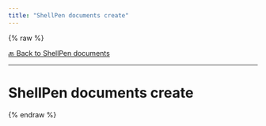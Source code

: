 ```yaml
---
title: "ShellPen documents create"
---
```


{% raw %}





[🔙 Back to ShellPen documents](/api/ShellPen/documents)

---







<!-- Todo, if there are no subcommands under the child commands, use a smaller heading size -->


# ShellPen documents create












  
{% endraw %}
